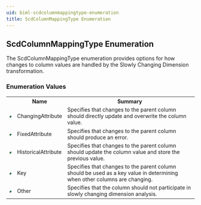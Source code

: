 ```yaml
---
uid: biml-scdcolumnmappingtype-enumeration
title: ScdColumnMappingType Enumeration
---
```


## ScdColumnMappingType Enumeration

<div class="LanguageSummary"><div class ="SummaryItem">The ScdColumnMappingType enumeration provides options for how changes to column values are handled by the Slowly Changing Dimension transformation.</div></div>
<div class="EnumValueGroup">

### Enumeration Values

<table id="EnumValue" class="MemberList"><tbody><tr><th class="MemberTypeIconColumnHeader">&nbsp;</th><th class="MemberNameColumnHeader">Name</th><th class="MemberSummaryColumnHeader">Summary</th></tr><tr class="cd0"><td align="center" class="MemberTypeIcon"><img src="enumValue.png"></img></td><td class="MemberName">ChangingAttribute</td><td class="MemberSummary"><div class ="SummaryItem">Specifies that changes to the parent column should directly update and overwrite the column value.</div></td></tr><tr class="cd1"><td align="center" class="MemberTypeIcon"><img src="enumValue.png"></img></td><td class="MemberName">FixedAttribute</td><td class="MemberSummary"><div class ="SummaryItem">Specifies that changes to the parent column should produce an error.</div></td></tr><tr class="cd0"><td align="center" class="MemberTypeIcon"><img src="enumValue.png"></img></td><td class="MemberName">HistoricalAttribute</td><td class="MemberSummary"><div class ="SummaryItem">Specifies that changes to the parent column should update the column value and store the previous value.</div></td></tr><tr class="cd1"><td align="center" class="MemberTypeIcon"><img src="enumValue.png"></img></td><td class="MemberName">Key</td><td class="MemberSummary"><div class ="SummaryItem">Specifies that changes to the parent column should be used as a key value in determining when other columns are changing.</div></td></tr><tr class="cd0"><td align="center" class="MemberTypeIcon"><img src="enumValue.png"></img></td><td class="MemberName">Other</td><td class="MemberSummary"><div class ="SummaryItem">Specifies that the column should not participate in slowly changing dimension analysis.</div></td></tr></tbody></table>
</div>